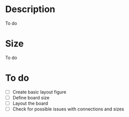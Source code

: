 # Description

To do

# Size

To do

# To do

- [ ] Create basic layout figure
- [ ] Define board size
- [ ] Layout the board
- [ ] Check for possible issues with connections and sizes